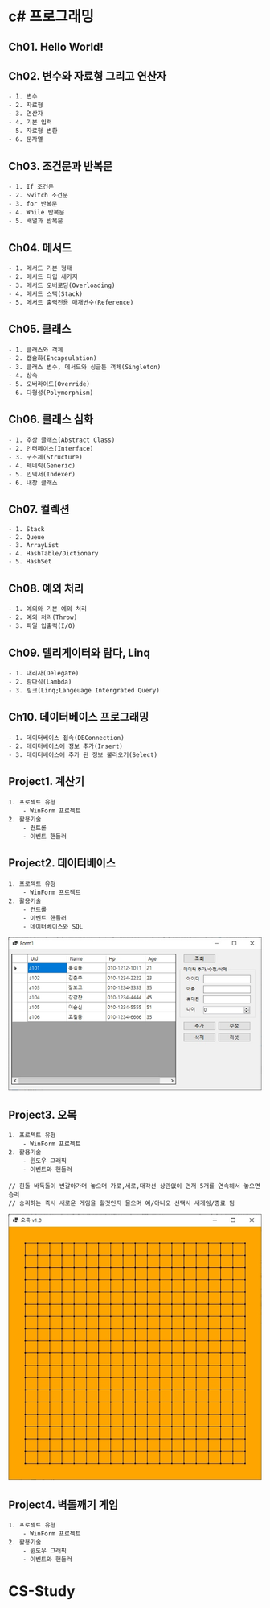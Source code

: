# c\# 프로그래밍

## Ch01. Hello World!

## Ch02. 변수와 자료형 그리고 연산자
	- 1. 변수
	- 2. 자료형
	- 3. 연산자
	- 4. 기본 입력
	- 5. 자료형 변환
	- 6. 문자열
	
## Ch03. 조건문과 반복문
	- 1. If 조건문
	- 2. Switch 조건문
	- 3. for 반복문
	- 4. While 반복문
	- 5. 배열과 반복문

## Ch04. 메서드
	- 1. 메서드 기본 형태
	- 2. 메서드 타입 세가지
	- 3. 메서드 오버로딩(Overloading)
	- 4. 메서드 스택(Stack)
	- 5. 메서드 출력전용 매개변수(Reference)
	
## Ch05. 클래스
	- 1. 클래스와 객체
	- 2. 캡슐화(Encapsulation)
	- 3. 클래스 변수, 메서드와 싱글톤 객체(Singleton)
	- 4. 상속
	- 5. 오버라이드(Override)
	- 6. 다형성(Polymorphism)

## Ch06. 클래스 심화
	- 1. 추상 클래스(Abstract Class)
	- 2. 인터페이스(Interface)
	- 3. 구조체(Structure)
	- 4. 제네릭(Generic)
	- 5. 인덱서(Indexer)
	- 6. 내장 클래스

## Ch07. 컬렉션
	- 1. Stack
	- 2. Queue
	- 3. ArrayList
	- 4. HashTable/Dictionary
	- 5. HashSet
	
## Ch08. 예외 처리
	- 1. 예외와 기본 예외 처리
	- 2. 예외 처리(Throw)
	- 3. 파일 입출력(I/O)

## Ch09. 델리게이터와 람다, Linq
	- 1. 대리자(Delegate)
	- 2. 람다식(Lambda)
	- 3. 링크(Linq;Langeuage Intergrated Query)
	
## Ch10. 데이터베이스 프로그래밍
	- 1. 데이터베이스 접속(DBConnection)
	- 2. 데이터베이스에 정보 추가(Insert)
	- 3. 데이터베이스에 추가 된 정보 불러오기(Select)

## Project1. 계산기
	1. 프로젝트 유형
		- WinForm 프로젝트
	2. 활용기술
		- 컨트롤
		- 이벤트 핸들러
## Project2. 데이터베이스
	1. 프로젝트 유형
		- WinForm 프로젝트
	2. 활용기술
		- 컨트롤
		- 이벤트 핸들러
		- 데이터베이스와 SQL
![Project2.jpg](./Project2/Project2.jpg)
		
## Project3. 오목
	1. 프로젝트 유형
		- WinForm 프로젝트
	2. 활용기술
		- 윈도우 그래픽
		- 이벤트와 핸들러

	// 흰돌 바둑돌이 번갈아가며 놓으며 가로,세로,대각선 상관없이 먼저 5개를 연속해서 놓으면 승리
	// 승리하는 즉시 새로운 게임을 할것인지 물으며 예/아니오 선택시 새게임/종료 됨
![Project3.jpg](./Project3/Project3.jpg)

## Project4. 벽돌깨기 게임
	1. 프로젝트 유형
		- WinForm 프로젝트
	2. 활용기술
		- 윈도우 그래픽
		- 이벤트와 핸들러
# CS-Study
